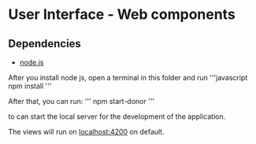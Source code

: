 # User Interface - Web components

## Dependencies

+ [node.js](https://nodejs.org/en/)

After you install node js, open a terminal in this folder and run
'''javascript
npm install
'''

After that, you can run:
'''
    npm start-donor
'''

to can start the local server for the development of the application.

The views will run on [localhost:4200](localhost:4200) on default.